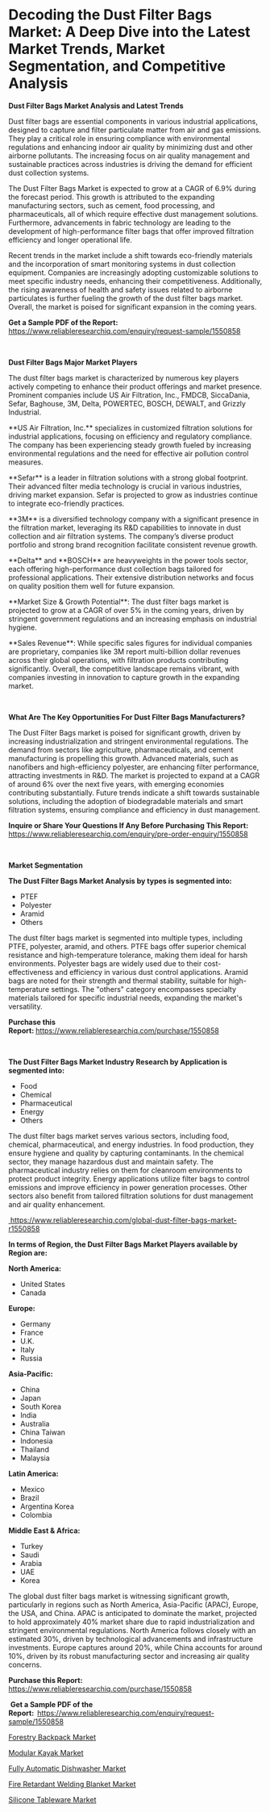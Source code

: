 <p><h1>Decoding the Dust Filter Bags Market: A Deep Dive into the Latest Market Trends, Market Segmentation, and Competitive Analysis</h1></p><p><strong>Dust Filter Bags Market Analysis and Latest Trends</strong></p>
<p><p>Dust filter bags are essential components in various industrial applications, designed to capture and filter particulate matter from air and gas emissions. They play a critical role in ensuring compliance with environmental regulations and enhancing indoor air quality by minimizing dust and other airborne pollutants. The increasing focus on air quality management and sustainable practices across industries is driving the demand for efficient dust collection systems.</p><p>The Dust Filter Bags Market is expected to grow at a CAGR of 6.9% during the forecast period. This growth is attributed to the expanding manufacturing sectors, such as cement, food processing, and pharmaceuticals, all of which require effective dust management solutions. Furthermore, advancements in fabric technology are leading to the development of high-performance filter bags that offer improved filtration efficiency and longer operational life. </p><p>Recent trends in the market include a shift towards eco-friendly materials and the incorporation of smart monitoring systems in dust collection equipment. Companies are increasingly adopting customizable solutions to meet specific industry needs, enhancing their competitiveness. Additionally, the rising awareness of health and safety issues related to airborne particulates is further fueling the growth of the dust filter bags market. Overall, the market is poised for significant expansion in the coming years.</p></p>
<p><strong>Get a Sample PDF of the Report:&nbsp;</strong> <a href="https://www.reliableresearchiq.com/enquiry/request-sample/1550858?utm_campaign=104&utm_medium=2&utm_source=Github&utm_content=ia&utm_term=04042025&utm_id=dust-filter-bags">https://www.reliableresearchiq.com/enquiry/request-sample/1550858</a></p>
<p>&nbsp;</p>
<p><strong>Dust Filter Bags Major Market Players</strong></p>
<p><p>The dust filter bags market is characterized by numerous key players actively competing to enhance their product offerings and market presence. Prominent companies include US Air Filtration, Inc., FMDCB, SiccaDania, Sefar, Baghouse, 3M, Delta, POWERTEC, BOSCH, DEWALT, and Grizzly Industrial.</p><p>**US Air Filtration, Inc.** specializes in customized filtration solutions for industrial applications, focusing on efficiency and regulatory compliance. The company has been experiencing steady growth fueled by increasing environmental regulations and the need for effective air pollution control measures. </p><p>**Sefar** is a leader in filtration solutions with a strong global footprint. Their advanced filter media technology is crucial in various industries, driving market expansion. Sefar is projected to grow as industries continue to integrate eco-friendly practices.</p><p>**3M** is a diversified technology company with a significant presence in the filtration market, leveraging its R&D capabilities to innovate in dust collection and air filtration systems. The company’s diverse product portfolio and strong brand recognition facilitate consistent revenue growth.</p><p>**Delta** and **BOSCH** are heavyweights in the power tools sector, each offering high-performance dust collection bags tailored for professional applications. Their extensive distribution networks and focus on quality position them well for future expansion.</p><p>**Market Size & Growth Potential**: The dust filter bags market is projected to grow at a CAGR of over 5% in the coming years, driven by stringent government regulations and an increasing emphasis on industrial hygiene. </p><p>**Sales Revenue**: While specific sales figures for individual companies are proprietary, companies like 3M report multi-billion dollar revenues across their global operations, with filtration products contributing significantly. Overall, the competitive landscape remains vibrant, with companies investing in innovation to capture growth in the expanding market.</p></p>
<p>&nbsp;</p>
<p><strong>What Are The Key Opportunities For Dust Filter Bags Manufacturers?</strong></p>
<p><p>The Dust Filter Bags market is poised for significant growth, driven by increasing industrialization and stringent environmental regulations. The demand from sectors like agriculture, pharmaceuticals, and cement manufacturing is propelling this growth. Advanced materials, such as nanofibers and high-efficiency polyester, are enhancing filter performance, attracting investments in R&D. The market is projected to expand at a CAGR of around 6% over the next five years, with emerging economies contributing substantially. Future trends indicate a shift towards sustainable solutions, including the adoption of biodegradable materials and smart filtration systems, ensuring compliance and efficiency in dust management.</p></p>
<p><strong>Inquire or Share Your Questions If Any Before Purchasing This Report:</strong> <a href="https://www.reliableresearchiq.com/enquiry/pre-order-enquiry/1550858?utm_campaign=104&utm_medium=2&utm_source=Github&utm_content=ia&utm_term=04042025&utm_id=dust-filter-bags">https://www.reliableresearchiq.com/enquiry/pre-order-enquiry/1550858</a></p>
<p>&nbsp;</p>
<p><strong>Market Segmentation</strong></p>
<p><strong>The Dust Filter Bags Market Analysis by types is segmented into:</strong></p>
<p><ul><li>PTEF</li><li>Polyester</li><li>Aramid</li><li>Others</li></ul></p>
<p><p>The dust filter bags market is segmented into multiple types, including PTFE, polyester, aramid, and others. PTFE bags offer superior chemical resistance and high-temperature tolerance, making them ideal for harsh environments. Polyester bags are widely used due to their cost-effectiveness and efficiency in various dust control applications. Aramid bags are noted for their strength and thermal stability, suitable for high-temperature settings. The "others" category encompasses specialty materials tailored for specific industrial needs, expanding the market's versatility.</p></p>
<p><strong>Purchase this Report:&nbsp;</strong><a href="https://www.reliableresearchiq.com/purchase/1550858?utm_campaign=104&utm_medium=2&utm_source=Github&utm_content=ia&utm_term=04042025&utm_id=dust-filter-bags">https://www.reliableresearchiq.com/purchase/1550858</a></p>
<p>&nbsp;</p>
<p><strong>The Dust Filter Bags Market Industry Research by Application is segmented into:</strong></p>
<p><ul><li>Food</li><li>Chemical</li><li>Pharmaceutical</li><li>Energy</li><li>Others</li></ul></p>
<p><p>The dust filter bags market serves various sectors, including food, chemical, pharmaceutical, and energy industries. In food production, they ensure hygiene and quality by capturing contaminants. In the chemical sector, they manage hazardous dust and maintain safety. The pharmaceutical industry relies on them for cleanroom environments to protect product integrity. Energy applications utilize filter bags to control emissions and improve efficiency in power generation processes. Other sectors also benefit from tailored filtration solutions for dust management and air quality enhancement.</p></p>
<p><a href="https://www.reliableresearchiq.com/global-dust-filter-bags-market-r1550858?utm_campaign=104&utm_medium=2&utm_source=Github&utm_content=ia&utm_term=04042025&utm_id=dust-filter-bags">&nbsp;https://www.reliableresearchiq.com/global-dust-filter-bags-market-r1550858</a></p>
<p><strong>In terms of Region, the Dust Filter Bags Market Players available by Region are:</strong></p>
<p>
    <p> <strong> North America: </strong>
        <ul>
            <li>United States</li>
            <li>Canada</li>
        </ul>
        </p> 
    <p> <strong> Europe: </strong>
        <ul>
            <li>Germany</li>
            <li>France</li>
            <li>U.K.</li>
            <li>Italy</li>
            <li>Russia</li>
        </ul>
        </p> 
    <p> <strong> Asia-Pacific: </strong>
        <ul>
            <li>China</li>
            <li>Japan</li>
            <li>South Korea</li>
            <li>India</li>
            <li>Australia</li>
            <li>China Taiwan</li>
            <li>Indonesia</li>
            <li>Thailand</li>
            <li>Malaysia</li>
        </ul>
        </p> 
    <p> <strong> Latin America: </strong>
        <ul>
            <li>Mexico</li>
            <li>Brazil</li>
            <li>Argentina Korea</li>
            <li>Colombia</li>
        </ul>
        </p> 
    <p> <strong> Middle East & Africa: </strong>
        <ul>
            <li>Turkey</li>
            <li>Saudi</li>
            <li>Arabia</li>
            <li>UAE</li>
            <li>Korea</li>
        </ul>
    </p>
    </p>
<p><p>The global dust filter bags market is witnessing significant growth, particularly in regions such as North America, Asia-Pacific (APAC), Europe, the USA, and China. APAC is anticipated to dominate the market, projected to hold approximately 40% market share due to rapid industrialization and stringent environmental regulations. North America follows closely with an estimated 30%, driven by technological advancements and infrastructure investments. Europe captures around 20%, while China accounts for around 10%, driven by its robust manufacturing sector and increasing air quality concerns.</p></p>
<p><strong>Purchase this Report: </strong><a href="https://www.reliableresearchiq.com/purchase/1550858?utm_campaign=104&utm_medium=2&utm_source=Github&utm_content=ia&utm_term=04042025&utm_id=dust-filter-bags">https://www.reliableresearchiq.com/purchase/1550858</a></p>
<p>&nbsp;<strong>Get a Sample PDF of the Report:&nbsp;&nbsp;</strong><a href="https://www.reliableresearchiq.com/enquiry/request-sample/1550858?utm_campaign=104&utm_medium=2&utm_source=Github&utm_content=ia&utm_term=04042025&utm_id=dust-filter-bags">https://www.reliableresearchiq.com/enquiry/request-sample/1550858</a></p>
<p><strong></strong></p>
<p><p><a href="https://github.com/kleyderoomes/Market-Research-Report-List-1/blob/main/forestry-backpack-market.md?utm_campaign=104&utm_medium=2&utm_source=Github&utm_content=ia&utm_term=04042025&utm_id=dust-filter-bags">Forestry Backpack Market</a></p><p><a href="https://github.com/hoppeellia6b/Market-Research-Report-List-1/blob/main/modular-kayak-market.md?utm_campaign=104&utm_medium=2&utm_source=Github&utm_content=ia&utm_term=04042025&utm_id=dust-filter-bags">Modular Kayak Market</a></p><p><a href="https://github.com/cavushjla/Market-Research-Report-List-1/blob/main/fully-automatic-dishwasher-market.md?utm_campaign=104&utm_medium=2&utm_source=Github&utm_content=ia&utm_term=04042025&utm_id=dust-filter-bags">Fully Automatic Dishwasher Market</a></p><p><a href="https://github.com/evraltandre36/Market-Research-Report-List-1/blob/main/fire-retardant-welding-blanket-market.md?utm_campaign=104&utm_medium=2&utm_source=Github&utm_content=ia&utm_term=04042025&utm_id=dust-filter-bags">Fire Retardant Welding Blanket Market</a></p><p><a href="https://github.com/nedzazollo74/Market-Research-Report-List-1/blob/main/silicone-tableware-market.md?utm_campaign=104&utm_medium=2&utm_source=Github&utm_content=ia&utm_term=04042025&utm_id=dust-filter-bags">Silicone Tableware Market</a></p></p>